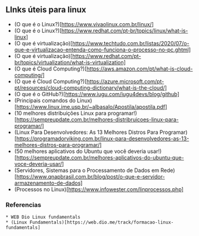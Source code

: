 ## LInks úteis para linux
 * (O que é o Linux?)[https://www.vivaolinux.com.br/linux/]
 * (O que é o Linux?)[https://www.redhat.com/pt-br/topics/linux/what-is-linux]
 * (O que é virtualização)[https://www.techtudo.com.br/listas/2020/07/o-que-e-virtualizacao-entenda-como-funciona-o-processo-no-pc.ghtml]
 * (O que é virtualização)[https://www.redhat.com/pt-br/topics/virtualization/what-is-virtualization]
 * (O que é Cloud Computing?)[https://aws.amazon.com/pt/what-is-cloud-computing/]
 * (O que é Cloud Computing?)[https://azure.microsoft.com/pt-pt/resources/cloud-computing-dictionary/what-is-the-cloud/]
 * (O que é o GitHub?)[https://www.iugu.com/iugu4devs/blog/github]
 * (Principais comandos do Linux)[https://www.linux.ime.usp.br/~albasalo/Apostila/apostila.pdf]
 * (10 melhores distribuições Linux para programar!)[https://sempreupdate.com.br/melhores-distribruicoes-linux-para-programar/]
 * (Linux Para Desenvolvedores: As 13 Melhores Distros Para Programar)[https://programadorviking.com.br/linux-para-desenvolvedores-as-13-melhores-distros-para-programar/]
 * (50 melhores aplicativos do Ubuntu que você deveria usar!)[https://sempreupdate.com.br/melhores-aplicativos-do-ubuntu-que-voce-deveria-usar/]
 * (Servidores, Sistemas para o Processamento de Dados em Rede)[https://www.qnapbrasil.com.br/blog/post/o-que-e-servidor-armazenamento-de-dados]
 * (Processos no Linux)[https://www.infowester.com/linprocessos.php]




 ### Referencias
    * WEB Dio Linux fundamentals 
    * (Linux Fundamentals)[https://web.dio.me/track/formacao-linux-fundamentals]